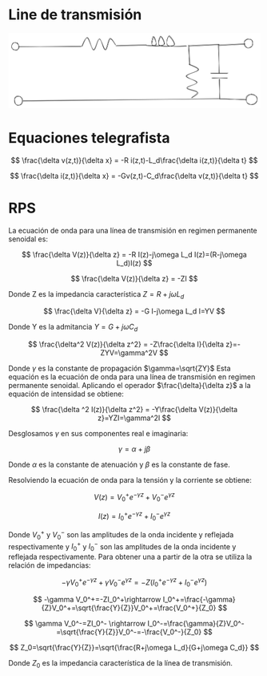 # Line de transmisión

![Alternate Text](lienatransmision.svg)

# Equaciones telegrafista

$$
	\frac{\delta v(z,t)}{\delta x} = -R i(z,t)-L_d\frac{\delta i(z,t)}{\delta t}
$$

$$
	\frac{\delta i(z,t)}{\delta x} = -Gv(z,t)-C_d\frac{\delta v(z,t)}{\delta t}
$$

# RPS

La ecuación de onda para una línea de transmisión en regimen permanente senoidal es:

$$
  \frac{\delta V(z)}{\delta z} = -R I(z)-j\omega L_d I(z)=(R-j\omega L_d)I(z)
$$

$$
  \frac{\delta V(z)}{\delta z} = -ZI
$$

Donde Z es la impedancia característica $Z=R+j\omega L_d$

$$
  \frac{\delta V}{\delta z} = -G I-j\omega L_d I=YV
$$

Donde Y es la admitancia $Y=G+j\omega C_d$

$$
  \frac{\delta^2 V(z)}{\delta z^2} = -Z\frac{\delta I}{\delta z}=-ZYV=\gamma^2V
$$

Donde $\gamma$ es la constante de propagación $\gamma=\sqrt{ZY}$
Esta equación es la ecuación de onda para una línea de transmisión en regimen permanente senoidal.
Aplicando el operador $\frac{\delta}{\delta z}$ a la equación de intensidad se obtiene:

$$
  \frac{\delta ^2 I(z)}{\delta z^2} = -Y\frac{\delta V(z)}{\delta z}=YZI=\gamma^2I
$$

Desglosamos $\gamma$ en sus componentes real e imaginaria:

$$
  \gamma=\alpha+j\beta
$$

Donde $\alpha$ es la constante de atenuación y $\beta$ es la constante de fase.

Resolviendo la ecuación de onda para la tensión y la corriente se obtiene:

$$
  V(z)=V_0^+e^{-\gamma z}+V_0^-e^{\gamma z}
$$

$$
  I(z)=I_0^+e^{-\gamma z}+I_0^-e^{\gamma z}
$$

Donde $V_0^+$ y $V_0^-$ son las amplitudes de la onda incidente y reflejada respectivamente y $I_0^+$ y $I_0^-$ son las amplitudes de la onda incidente y reflejada respectivamente.
Para obtener una a partir de la otra se utiliza la relación de impedancias:

$$
  -\gamma V_0^+e^{-\gamma z}+\gamma V_0^-e^{\gamma z}=-Z(I_0^+e^{-\gamma z}+I_0^-e^{\gamma z})
$$

$$
  -\gamma V_0^+=-ZI_0^+\rightarrow I_0^+=\frac{-\gamma}{Z}V_0^+=\sqrt{\frac{Y}{Z}}V_0^+=\frac{V_0^+}{Z_0}
$$

$$
  \gamma V_0^-=ZI_0^- \rightarrow I_0^-=\frac{\gamma}{Z}V_0^-=\sqrt{\frac{Y}{Z}}V_0^-=-\frac{V_0^-}{Z_0}
$$

$$
  Z_0=\sqrt{\frac{Y}{Z}}=\sqrt{\frac{R+j\omega L_d}{G+j\omega C_d}}
$$

Donde $Z_0$ es la impedancia característica de la línea de transmisión.
